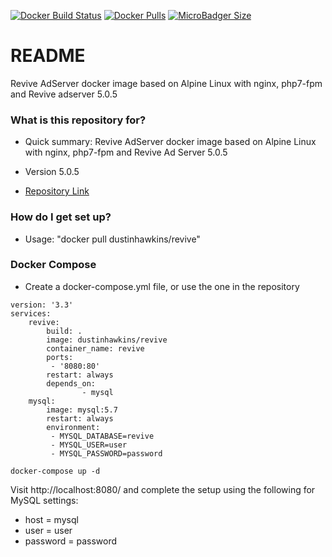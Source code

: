 [![Docker Build Status](https://img.shields.io/docker/build/dustinhawkins/revive.svg?style=for-the-badge)](https://hub.docker.com/r/dustinhawkins/revive/)
[![Docker Pulls](https://img.shields.io/docker/pulls/dustinhawkins/revive.svg?style=for-the-badge)](https://hub.docker.com/r/dustinhawkins/revive/)
[![MicroBadger Size](https://img.shields.io/microbadger/image-size/dustinhawkins/revive.svg?style=for-the-badge)](https://hub.docker.com/r/dustinhawkins/revive/)

# README #

Revive AdServer docker image based on Alpine Linux with nginx, php7-fpm and Revive adserver 5.0.5

### What is this repository for? ###

* Quick summary:
    Revive AdServer docker image based on Alpine Linux with nginx, php7-fpm and Revive Ad Server 5.0.5

* Version 5.0.5
* [Repository Link](https://github.com/dustin-hawkins/ReviveDockerImage.git)


### How do I get set up? ###

* Usage:
    "docker pull dustinhawkins/revive"

### Docker Compose ###

* Create a docker-compose.yml file, or use the one in the repository

```
version: '3.3'
services:
    revive:
        build: .
        image: dustinhawkins/revive
        container_name: revive
        ports:
         - '8080:80'
        restart: always
        depends_on:
                - mysql
    mysql:
        image: mysql:5.7
        restart: always
        environment:
         - MYSQL_DATABASE=revive
         - MYSQL_USER=user
         - MYSQL_PASSWORD=password
```

`docker-compose up -d`

Visit http://localhost:8080/ and complete the setup using the following for MySQL settings:

* host = mysql
* user = user
* password = password 


